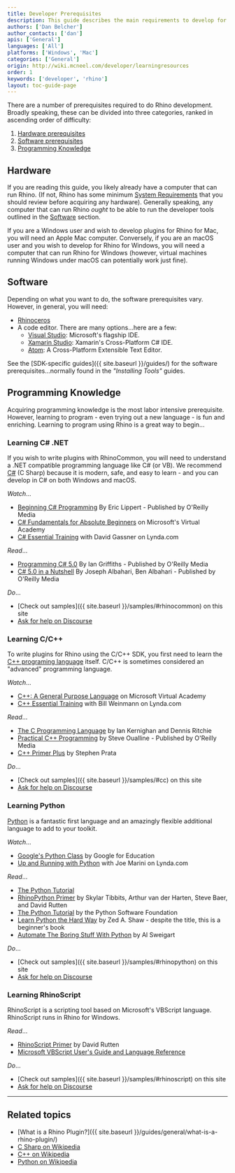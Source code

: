 ```yaml
---
title: Developer Prerequisites
description: This guide describes the main requirements to develop for Rhino.
authors: ['Dan Belcher']
author_contacts: ['dan']
apis: ['General']
languages: ['All']
platforms: ['Windows', 'Mac']
categories: ['General']
origin: http://wiki.mcneel.com/developer/learningresources
order: 1
keywords: ['developer', 'rhino']
layout: toc-guide-page
---
```



There are a number of prerequisites required to do Rhino development.  Broadly speaking, these can be divided into three categories, ranked in ascending order of difficulty:

1. [Hardware prerequisites](#hardware)
1. [Software prerequisites](#software)
1. [Programming Knowledge](#programming-knowledge)

## Hardware

If you are reading this guide, you likely already have a computer that can run Rhino. (If not, Rhino has some minimum [System Requirements](http://www.rhino3d.com/system_requirements/) that you should review before acquiring any hardware).  Generally speaking, any computer that can run Rhino *ought* to be able to run the developer tools outlined in the [Software](#software) section.

If you are a Windows user and wish to develop plugins for Rhino for Mac, you will need an Apple Mac computer.  Conversely, if you are an macOS user and you wish to develop for Rhino for Windows, you will need a computer that can run Rhino for Windows (however, virtual machines running Windows under macOS can potentially work just fine).


## Software

Depending on what you want to do, the software prerequisites vary.  However, in general, you will need:

- [Rhinoceros](http://www.rhino3d.com/download)
- A code editor.  There are many options...here are a few:
   - [Visual Studio](https://www.visualstudio.com): Microsoft's flagship IDE.
   - [Xamarin Studio](http://xamarin.com/studio): Xamarin's Cross-Platform C# IDE.
   - [Atom](https://atom.io/): A Cross-Platform Extensible Text Editor.

See the [SDK-specific guides]({{ site.baseurl }}/guides/) for the software prerequisites...normally found in the *"Installing Tools"* guides.

## Programming Knowledge

Acquiring programming knowledge is the most labor intensive prerequisite.  However, learning to program - even trying out a new language - is fun and enriching.  Learning to program using Rhino is a great way to begin...

### Learning C# .NET

If you wish to write plugins with RhinoCommon, you will need to understand a .NET compatible programming language like C# (or VB).  We recommend [C#](https://en.wikipedia.org/wiki/C_Sharp_(programming_language)) (C Sharp) because it is modern, safe, and easy to learn - and you can develop in C# on both Windows and macOS.

*Watch*...

- [Beginning C# Programming](http://shop.oreilly.com/product/0636920036036.do) By Eric Lippert - Published by O'Reilly Media
- [C# Fundamentals for Absolute Beginners](https://www.microsoftvirtualacademy.com/en-US/training-courses/c-fundamentals-for-absolute-beginners-16169) on Microsoft's Virtual Academy
- [C# Essential Training](http://www.lynda.com/C-tutorials/C-Essential-Training/188207-2.html) with David Gassner on Lynda.com

*Read*...

- [Programming C# 5.0](http://shop.oreilly.com/product/0636920024064.do) By Ian Griffiths - Published by O'Reilly Media
- [C# 5.0 in a Nutshell](http://shop.oreilly.com/product/0636920023951.do) By Joseph Albahari, Ben Albahari - Published by O'Reilly Media

*Do*...

- [Check out samples]({{ site.baseurl }}/samples/#rhinocommon) on this site
- [Ask for help on Discourse](http://discourse.mcneel.com/c/rhino-developer)

### Learning C/C++

To write plugins for Rhino using the C/C++ SDK, you first need to learn the [C++ programing language](https://en.wikipedia.org/wiki/C%2B%2B) itself.  C/C++ is sometimes considered an "advanced" programming language.

*Watch*...

- [C++: A General Purpose Language](https://www.microsoftvirtualacademy.com/en-us/training-courses/c-a-general-purpose-language-and-library-jump-start-8251) on Microsoft Virtual Academy
- [C++ Essential Training](http://www.lynda.com/C-tutorials/C-Essential-Training/182674-2.html) with Bill Weinmann on Lynda.com

*Read*...

- [The C Programming Language](https://en.wikipedia.org/wiki/The_C_Programming_Language) by Ian Kernighan and Dennis Ritchie
- [Practical C++ Programming](http://shop.oreilly.com/product/9780596004194.do) by Steve Oualline - Published by O'Reilly Media
- [C++ Primer Plus](http://www.amazon.com/Primer-Plus-Edition-Developers-Library/dp/0321776402) by Stephen Prata

*Do*...

- [Check out samples]({{ site.baseurl }}/samples/#cc) on this site
- [Ask for help on Discourse](http://discourse.mcneel.com/c/rhino-developer)

### Learning Python

[Python](https://en.wikipedia.org/wiki/Python_(programming_language)) is a fantastic first language and an amazingly flexible additional language to add to your toolkit.

*Watch*...

- [Google's Python Class](https://developers.google.com/edu/python/) by Google for Education
- [Up and Running with Python](http://www.lynda.com/Python-tutorials/Up-Running-Python/122467-2.html) with Joe Marini on Lynda.com


*Read*...

- [The Python Tutorial](https://docs.python.org/2/tutorial/index.html)
- [RhinoPython Primer](http://www.rhino3d.com/download/IronPython/5.0/RhinoPython101) by Skylar Tibbits, Arthur van der Harten, Steve Baer, and David Rutten
- [The Python Tutorial](https://docs.python.org/2/tutorial/index.html) by the Python Software Foundation
- [Learn Python the Hard Way](http://learnpythonthehardway.org/book/) by Zed A. Shaw - despite the title, this is a beginner's book
- [Automate The Boring Stuff With Python](https://automatetheboringstuff.com/) by Al Sweigart

*Do*...

- [Check out samples]({{ site.baseurl }}/samples/#rhinopython) on this site
- [Ask for help on Discourse](http://discourse.mcneel.com/c/scripting)

### Learning RhinoScript

RhinoScript is a scripting tool based on Microsoft's VBScript language.  RhinoScript runs in Rhino for Windows.

*Read*...

- [RhinoScript Primer](http://www.rhino3d.com/download/rhino/5.0/rhinoscript101) by David Rutten
- [Microsoft VBScript User's Guide and Language Reference](https://msdn.microsoft.com/en-us/library/t0aew7h6(VS.85).aspx)

*Do*...

- [Check out samples]({{ site.baseurl }}/samples/#rhinoscript) on this site
- [Ask for help on Discourse](http://discourse.mcneel.com/c/scripting)

---

## Related topics

- [What is a Rhino Plugin?]({{ site.baseurl }}/guides/general/what-is-a-rhino-plugin/)
- <a href="https://en.wikipedia.org/wiki/C_Sharp_(programming_language">C Sharp on Wikipedia</a>
- [C++ on Wikipedia](https://en.wikipedia.org/wiki/C%2B%2B)
- [Python on Wikipedia](https://en.wikipedia.org/wiki/Python_(programming_language))
